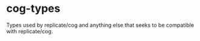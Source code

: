 # cog-types
Types used by replicate/cog and anything else that seeks to be compatible with replicate/cog.
